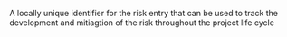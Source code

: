 A locally unique identifier for the risk entry that can be used to track the development and mitiagtion of the risk throughout the project life cycle
